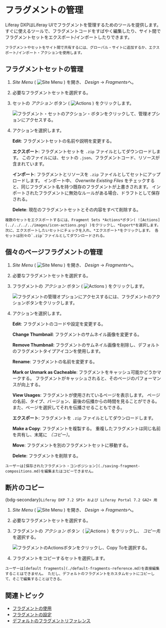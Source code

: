 # フラグメントの管理

Liferay DXPはLiferay UIでフラグメントを管理するためのツールを提供します。 すぐに使えるツールで、フラグメントコードをすばやく編集したり、サイト間でフラグメントセットをエクスポート/インポートしたりできます。

```{tip}
フラグメントやセットをサイト間で共有するには、グローバル・サイトに追加するか、エクスポート/インポート・アクションを使用します。
```

## フラグメントセットの管理

1. *Site Menu* ( ![Site Menu](../../../../images/icon-product-menu.png) ) を開き、 *Design* &rarr; *Fragments*へ。

1. 必要なフラグメントセットを選択する。

1. セットの *アクション* ボタン ( ![Actions](../../../../images/icon-actions.png) ) をクリックします。

   ![フラグメント・セットのアクション・ボタンをクリックして、管理オプションにアクセスする。](./managing-fragments/images/01.png)

1. アクションを選択します。

   **Edit**: フラグメントセットの名前や説明を変更する。

   **エクスポート**: フラグメントセットを `.zip` ファイルとしてダウンロードします。 このファイルには、セットの `.json`、フラグメントコード、リソースが含まれています。

   **インポート**: フラグメントとリソースを `.zip` ファイルとしてセットにアップロードします。 インポート中、 *Overwrite Existing Files* をチェックすると、同じフラグメント名を持つ既存のフラグメントが上書きされます。 インポートされたフラグメントに無効なルールがある場合、ドラフトとして保存される。

   **Delete**: 現在のフラグメントセットとその内容をすべて削除する。

```{tip}
複数のセットをエクスポートするには、Fragment Sets *Actions*ボタン( ![Actions](../../../../images/icon-actions.png) )をクリックし、*Export*を選択します。 次に、エクスポートしたいセットにチェックを入れ、*エクスポート*をクリックします。 各セットは別々の`.zip`ファイルとしてダウンロードされる。
```

## 個々のページフラグメントの管理

1. *Site Menu* ( ![Site Menu](../../../../images/icon-product-menu.png) ) を開き、 *Design* &rarr; *Fragments*へ。

1. 必要なフラグメントセットを選択する。

1. フラグメントの *アクション* ボタン ( ![Actions](../../../../images/icon-actions.png) ) をクリックします。

   ![フラグメントの管理オプションにアクセスするには、フラグメントのアクションボタンをクリックします。](./managing-fragments/images/02.png)

1. アクションを選択します。

    **Edit**: フラグメントのコードや設定を変更する。

    **Change Thumbnail**: フラグメントのサムネイル画像を変更する。

    **Remove Thumbnail**: フラグメントのサムネイル画像を削除し、デフォルトのフラグメントタイプアイコンを使用します。

    **Rename**: フラグメントの名前を変更する。

    **Mark or Unmark as Cacheable**: フラグメントをキャッシュ可能かどうかマークする。 フラグメントがキャッシュされると、そのページのパフォーマンスが向上する。

    **View Usages**: フラグメントが使用されているページを表示します。 ページの名前、タイプ、バージョン、最後の伝播からの時間を見ることができる。 また、ページを選択してそれを伝播させることもできる。

    **エクスポート**: フラグメントを `.zip` ファイルとしてダウンロードします。

    **Make a Copy**: フラグメントを複製する。 重複したフラグメントは同じ名前を共有し、末尾に *（コピー）*。

    **Move**: フラグメントを別のフラグメントセットに移動する。

    **Delete**: フラグメントを削除する。

```{important}
ユーザーは[保存されたフラグメント・コンポジション](./saving-fragment-compositions.md)を編集またはコピーできません。
```

## 断片のコピー

{bdg-secondary}`Liferay DXP 7.2 SP1+ および Liferay Portal 7.2 GA2+ 用`

1. *Site Menu* ( ![Site Menu](../../../../images/icon-product-menu.png) ) を開き、 *Design* &rarr; *Fragments*へ。

1. 必要なフラグメントセットを選択する。

1. フラグメントの *アクション* ボタン（ ![Actions](../../../../images/icon-actions.png) ）をクリックし、 *コピー先*を選択する。

   ![フラグメントのActionsボタンをクリックし、Copy Toを選択する。](./managing-fragments/images/03.png)

1. フラグメントをコピーするセットを選択します。

```{tip}
ユーザーは[default fragments](./default-fragments-reference.md)を直接編集することはできません。 ただし、デフォルトのフラグメントをカスタムセットにコピーして、そこで編集することはできる。
```

## 関連トピック

* [フラグメントの使用](../using-fragments.md)
* [フラグメントの設定](./configuring-fragments.md)
* [デフォルトのフラグメントリファレンス](./default-fragments-reference.md)
